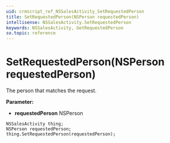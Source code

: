 ```yaml
---
uid: crmscript_ref_NSSalesActivity_SetRequestedPerson
title: SetRequestedPerson(NSPerson requestedPerson)
intellisense: NSSalesActivity.SetRequestedPerson
keywords: NSSalesActivity, GetRequestedPerson
so.topic: reference
---
```


# SetRequestedPerson(NSPerson requestedPerson)

The person that matches the request.

**Parameter:** 
 - **requestedPerson** NSPerson

```crmscript
NSSalesActivity thing;
NSPerson requestedPerson;
thing.SetRequestedPerson(requestedPerson);
```

